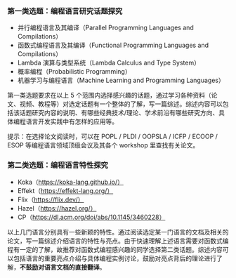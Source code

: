 ### 第一类选题：编程语言研究话题探究

* 并行编程语言及其编译（Parallel Programming Languages and Compilations）
* 函数式编程语言及其编译（Functional Programming Languages and Compilations）
* Lambda 演算与类型系统（Lambda Calculus and Type System）
* 概率编程（Probabilistic Programming）
* 机器学习与编程语言（Machine Learning and Programming Languages）

第一类选题要求在以上 5 个范围内选择感兴趣的话题，通过学习各种资料（论文、视频、教程等）对选定话题有一个整体的了解，写一篇综述。综述内容可以包括该话题研究内容的说明、有哪些经典技术/理论、学术前沿有哪些研究方向、具体编程语言开发实践中有怎样的应用等。

提示：在选择论文阅读时，可以在 POPL / PLDI / OOPSLA / ICFP / ECOOP / ESOP 等编程语言领域顶级会议及其各个 workshop 里查找有关论文。

### 第二类选题：编程语言特性探究

* Koka（https://koka-lang.github.io/）
* Effekt（https://effekt-lang.org/）
* Flix（https://flix.dev/）
* Hazel（https://hazel.org/）
* CP（https://dl.acm.org/doi/abs/10.1145/3460228）

以上几门语言分别具有一些新颖的特性。通过阅读选定某一门语言的文档及相关的论文，写一篇综述介绍语言的特性与亮点。由于快速理解上述语言需要对函数式编程有一定的了解，故推荐对函数式编程感兴趣的同学选择第二类话题。综述内容可以包括语言的重要亮点介绍与具体编程实例讨论，鼓励对亮点背后的理论进行了解，**不鼓励对语言文档的直接翻译**。



